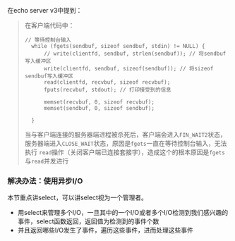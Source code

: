 在echo server v3中提到：
> 在客户端代码中：
>  ```
>  // 等待控制台输入
>    while (fgets(sendbuf, sizeof sendbuf, stdin) != NULL) {
>        // write(clientfd, sendbuf, strlen(sendbuf)); // 将sendbuf写入缓冲区
>        write(clientfd, sendbuf, sizeof(sendbuf)); // 将sizeof sendbuf写入缓冲区
>        read(clientfd, recvbuf, sizeof recvbuf);
>        fputs(recvbuf, stdout); // 打印接受到的信息
>
>        memset(recvbuf, 0, sizeof recvbuf);
>        memset(sendbuf, 0, sizeof sendbuf);
>
>    }
>  ```
>  当与客户端连接的服务器端进程被杀死后，客户端会进入`FIN_WAIT2`状态，服务器端进入`CLOSE_WAIT`状态，原因是`fgets`一直在等待控制台输入，无法执行
> `read`操作（关闭客户端已连接套接字），造成这个的根本原因是`fgets`与`read`并发进行

### 解决办法：使用异步I/O

本节重点讲select，可以讲select视为一个管理者。

- 用select来管理多个I/O，一旦其中的一个I/O或者多个I/O检测到我们感兴趣的事件，select函数返回，返回值为检测到的事件个数
- 并且返回哪些I/O发生了事件，遍历这些事件，进而处理这些事件